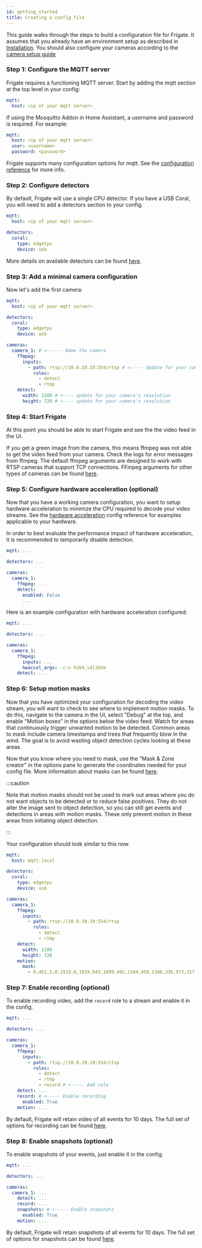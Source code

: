```yaml
---
id: getting_started
title: Creating a config file
---
```


This guide walks through the steps to build a configuration file for Frigate. It assumes that you already have an environment setup as described in [Installation](/installation). You should also configure your cameras according to the [camera setup guide](/guides/camera_setup)

### Step 1: Configure the MQTT server

Frigate requires a functioning MQTT server. Start by adding the mqtt section at the top level in your config:

```yaml
mqtt:
  host: <ip of your mqtt server>
```

If using the Mosquitto Addon in Home Assistant, a username and password is required. For example:

```yaml
mqtt:
  host: <ip of your mqtt server>
  user: <username>
  password: <password>
```

Frigate supports many configuration options for mqtt. See the [configuration reference](/configuration/index#full-configuration-reference) for more info.

### Step 2: Configure detectors

By default, Frigate will use a single CPU detector. If you have a USB Coral, you will need to add a detectors section to your config.

```yaml
mqtt:
  host: <ip of your mqtt server>

detectors:
  coral:
    type: edgetpu
    device: usb
```

More details on available detectors can be found [here](/configuration/detectors).

### Step 3: Add a minimal camera configuration

Now let's add the first camera:

```yaml
mqtt:
  host: <ip of your mqtt server>

detectors:
  coral:
    type: edgetpu
    device: usb

cameras:
  camera_1: # <------ Name the camera
    ffmpeg:
      inputs:
        - path: rtsp://10.0.10.10:554/rtsp # <----- Update for your camera
          roles:
            - detect
            - rtmp
    detect:
      width: 1280 # <---- update for your camera's resolution
      height: 720 # <---- update for your camera's resolution
```

### Step 4: Start Frigate

At this point you should be able to start Frigate and see the the video feed in the UI.

If you get a green image from the camera, this means ffmpeg was not able to get the video feed from your camera. Check the logs for error messages from ffmpeg. The default ffmpeg arguments are designed to work with RTSP cameras that support TCP connections. FFmpeg arguments for other types of cameras can be found [here](/configuration/camera_specific).

### Step 5: Configure hardware acceleration (optional)

Now that you have a working camera configuration, you want to setup hardware acceleration to minimize the CPU required to decode your video streams. See the [hardware acceleration](/configuration/hardware_acceleration) config reference for examples applicable to your hardware.

In order to best evaluate the performance impact of hardware acceleration, it is recommended to temporarily disable detection.

```yaml
mqtt: ...

detectors: ...

cameras:
  camera_1:
    ffmpeg: ...
    detect:
      enabled: False
      ...
```

Here is an example configuration with hardware acceleration configured:

```yaml
mqtt: ...

detectors: ...

cameras:
  camera_1:
    ffmpeg:
      inputs: ...
      hwaccel_args: -c:v h264_v4l2m2m
    detect: ...
```

### Step 6: Setup motion masks

Now that you have optimized your configuration for decoding the video stream, you will want to check to see where to implement motion masks. To do this, navigate to the camera in the UI, select "Debug" at the top, and enable "Motion boxes" in the options below the video feed. Watch for areas that continuously trigger unwanted motion to be detected. Common areas to mask include camera timestamps and trees that frequently blow in the wind. The goal is to avoid wasting object detection cycles looking at these areas.

Now that you know where you need to mask, use the "Mask & Zone creator" in the options pane to generate the coordinates needed for your config file. More information about masks can be found [here](/configuration/masks).

:::caution

Note that motion masks should not be used to mark out areas where you do not want objects to be detected or to reduce false positives. They do not alter the image sent to object detection, so you can still get events and detections in areas with motion masks. These only prevent motion in these areas from initiating object detection.

:::

Your configuration should look similar to this now.

```yaml
mqtt:
  host: mqtt.local

detectors:
  coral:
    type: edgetpu
    device: usb

cameras:
  camera_1:
    ffmpeg:
      inputs:
        - path: rtsp://10.0.10.10:554/rtsp
          roles:
            - detect
            - rtmp
    detect:
      width: 1280
      height: 720
    motion:
      mask:
        - 0,461,3,0,1919,0,1919,843,1699,492,1344,458,1346,336,973,317,869,375,866,432
```

### Step 7: Enable recording (optional)

To enable recording video, add the `record` role to a stream and enable it in the config.

```yaml
mqtt: ...

detectors: ...

cameras:
  camera_1:
    ffmpeg:
      inputs:
        - path: rtsp://10.0.10.10:554/rtsp
          roles:
            - detect
            - rtmp
            - record # <----- Add role
    detect: ...
    record: # <----- Enable recording
      enabled: True
    motion: ...
```

By default, Frigate will retain video of all events for 10 days. The full set of options for recording can be found [here](/configuration/index#full-configuration-reference).

### Step 8: Enable snapshots (optional)

To enable snapshots of your events, just enable it in the config.

```yaml
mqtt: ...

detectors: ...

cameras:
  camera_1: ...
    detect: ...
    record: ...
    snapshots: # <----- Enable snapshots
      enabled: True
    motion: ...
```

By default, Frigate will retain snapshots of all events for 10 days. The full set of options for snapshots can be found [here](/configuration/index#full-configuration-reference).
